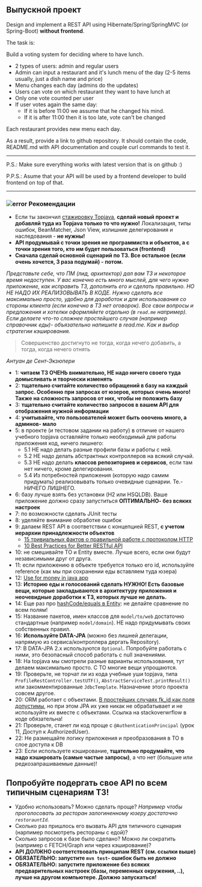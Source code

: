 ## Выпускной проект
Design and implement a REST API using Hibernate/Spring/SpringMVC (or Spring-Boot) **without frontend**.

The task is:

Build a voting system for deciding where to have lunch.

 * 2 types of users: admin and regular users
 * Admin can input a restaurant and it's lunch menu of the day (2-5 items usually, just a dish name and price)
 * Menu changes each day (admins do the updates)
 * Users can vote on which restaurant they want to have lunch at
 * Only one vote counted per user
 * If user votes again the same day:
    - If it is before 11:00 we assume that he changed his mind.
    - If it is after 11:00 then it is too late, vote can't be changed

Each restaurant provides new menu each day.

As a result, provide a link to github repository. It should contain the code, README.md with API documentation and couple curl commands to test it.

-----------------------------
P.S.: Make sure everything works with latest version that is on github :)

P.P.S.: Asume that your API will be used by a frontend developer to build frontend on top of that.

-----------------------------
### ![error](https://cloud.githubusercontent.com/assets/13649199/13672935/ef09ec1e-e6e7-11e5-9f79-d1641c05cbe6.png) Рекомендации

- Если ты закончил [стажировку Topjava](http://javaops.ru/reg/topjava/grd),  **cделай новый проект и добавляй туда из Topjava только то что нужно!** Локализация, типы ошибок, BeanMatcher, Json View, излишние делегирования и наследования - **не нужны!**
- **API продумывай с точки зрения не программиста и объектов, а с точки зрения того, кто им будет пользоваться (frontend)**
- **Сначала сделай основной сценарий по ТЗ. Все остальное (если очень хочется, 3 раза подумай) - потом.**

*Представьте себе, что ПМ (лид, архитектор) дал вам ТЗ и некоторое время недоступен. У вас конечно есть много мыслей, для чего нужно приложение, как исправить ТЗ, дополнить его и сделать правильно. НО НЕ НАДО ИХ РЕАЛИЗОВЫВАТЬ В КОДЕ. Нужно сделать все максимально просто, удобно для доработок и для использования со стороны клиента (если конечно в ТЗ нет оговорок). Все свои вопросы и предложения и хотелки оформляйете отдельно (в `read.me` например). Если делаете что-то сложнее простейшего случая (например справочник еды)- объязательно напишите в read.me. Как и выбор стратегии кэширования.*

> Совершенство достигнуто не тогда, когда нечего добавить, а тогда, когда нечего отнять

_Антуан де Сент-Экзюпери_

- 1: **читаем ТЗ ОЧЕНЬ внимательно, НЕ надо ничего своего туда домысливать и творчески изменять**
- 2: **тщательно считайте количество обращений в базу на каждый запрос. Особенно при запросах от юзеров, которых очень много! Также на сложность запросов от них, чтобы не положить базу**
- 3: **тщательно считайте количество запросов в вашем API для отображения нужной информации**
- 4: **учитывайте, что пользователей может быть ооочень много, а админов- мало**
- 5: в проекте (и тестовом задании на работу) в отличие от нашего учебного topjava оставляйте только необходимый для работы приложения код, ничего лишнего:
  - 5.1 НЕ надо делать разные профили базы и работы с ней. 
  - 5.2 НЕ надо делать абстрактных контроллеров на всякий случай. 
  - 5.3 НЕ надо делать **классов репозиториев и сервисов**, если там нет ничего, кроме делегирования. 
  - 5.4 Из потребностей приложения (которую надо самим придумать) реализовывать только очевидные сценарии. Те.- НИЧЕГО ЛИШНЕГО. 
- 6: базу лучше взять без установки (H2 или HSQLDB). Ваше приложение должно сразу запуститься **ОПТИМАЛЬНО- без всяких настроек**
- 7: по возможности сделать JUnit тесты
- 8: уделяйте внимание обработке ошибок
- 9: далаем REST API в соответствии с концепцией REST, **с учетом иерархии принадлежности объектов**
    - [15 тривиальных фактов о правильной работе с протоколом HTTP](https://habrahabr.ru/company/yandex/blog/265569/)
    - <a href="http://blog.mwaysolutions.com/2014/06/05/10-best-practices-for-better-restful-api/">10 Best Practices for Better RESTful API</a>
- 10: не смешивайте TO и Entity вместе. Лучше всего, если они будут независимыми друг от друга.
- 11: если приложению в объекте требуется только его id, используйте reference (как мы при сохранении еды вставляем туда юзера)
- 12: [Use for money in java app](http://stackoverflow.com/a/43051227/548473)
- 13: **Историю еды и голосований сделать НУЖНО! Есть базовые вещи, которые закладываются в архитектуру приложения и неочевидные доработки к ТЗ, которых лучше не делать.**
- 14: Еще раз про [hashCode/equals в Entity](https://stackoverflow.com/questions/5031614/the-jpa-hashcode-equals-dilemma): не делайте сравнение по всем полям!
- 15: Название пакетов, имен классов для `model/to/web` достаточно стандартные (например `model/domain`). НЕ надо придумывать своих собственных правил.
- 16: **Используйте DATA-JPA** (можно без лишней делегации, напрямую из сервиса/контроллера дергать Repository).
- 17: В DATA-JPA 2.x используются `Optional`. Попробуйте работать с ними, это безопасный способ работать с null значениями.
- 18: На topjava мы смотрели разные варианты использования, тут делаем максимально просто. С TO многие вещи упрощаются.
- 19: Проверьте, не торчат ли из кода учебные уши topjava, типа `ProfileRestController.testUTF()`, `AbstractServiceTest.printResult()` или закомментированные `JdbcTemplate`. Назначение этого проекта совсем другое.
- 20: ORM работает с объектами. [В простейших случаях fk_id как поля допустимы](https://stackoverflow.com/questions/6311776/hibernate-foreign-keys-instead-of-entities), но при этом JPA их уже никак не обрабатывает и не используйте их вместе с объектами.  Ссылка на stackoverwrflow в коде обязательна!
- 21: Проверьте, станет ли код проще с `@AuthenticationPrincipal` (урок 11, Доступ к AuthorizedUser).
- 22: Не размещайте логику приложения и преобразования в TO в слое доступа к DB
- 23: Если используете кэширование, **тщательно продумайте, что надо кэшировать (самые частые запросы)**, а что нет (большие или редкозапрашиваемые данные)!

## Попробуйте подергать свое API по всем типичным сценариям ТЗ! 
- Удобно использовать? Можно сделать проще? *Например чтобы проголосовать за ресторан залогиненному юзеру достаточно `restorauntId`.*
- Сколько раз пришлось его вызвать API для типичного сценария (нарпимер посмотреть рестораны с едой)? 
- Сколько запросов к базе было сделано? Можно ли сократить (например с FETCH/Graph или через кэширование)?
- **API ДОЛЖНО соответствовать принципам REST (см. ссылки выше)**
- **ОБЯЗАТЕЛЬНО: запустите `mvn test`- ошибок быть не должно**
- **ОБЯЗАТЕЛЬНО: запустите приложение без всяких предварительных настроек (базы, переменных окружения, ..), лучше на другом компьютере. Должно запускаться!**
